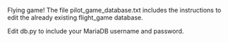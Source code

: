 Flying game! The file pilot_game_database.txt includes the instructions to edit the already existing flight_game database.

Edit db.py to include your MariaDB username and password.
